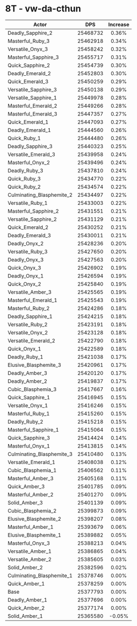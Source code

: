 # 8T - vw-da-cthun
| Actor | DPS | Increase |
|---|:---:|:---:|
|Deadly_Sapphire_2|25468732|0.36%|
|Masterful_Ruby_3|25462918|0.34%|
|Versatile_Onyx_3|25458242|0.32%|
|Masterful_Sapphire_3|25455717|0.31%|
|Quick_Sapphire_2|25454739|0.30%|
|Deadly_Emerald_2|25452803|0.30%|
|Quick_Emerald_3|25450259|0.29%|
|Versatile_Sapphire_3|25450138|0.29%|
|Versatile_Sapphire_1|25449978|0.28%|
|Masterful_Emerald_2|25449266|0.28%|
|Masterful_Emerald_3|25447357|0.27%|
|Quick_Emerald_1|25447093|0.27%|
|Deadly_Emerald_1|25444560|0.26%|
|Quick_Ruby_1|25444480|0.26%|
|Deadly_Sapphire_3|25440323|0.25%|
|Versatile_Emerald_3|25439958|0.24%|
|Masterful_Onyx_2|25439496|0.24%|
|Deadly_Ruby_3|25437810|0.24%|
|Quick_Ruby_3|25434770|0.22%|
|Quick_Ruby_2|25434574|0.22%|
|Culminating_Blasphemite_2|25434497|0.22%|
|Versatile_Ruby_1|25433003|0.22%|
|Masterful_Sapphire_2|25431551|0.21%|
|Versatile_Sapphire_2|25431129|0.21%|
|Quick_Emerald_2|25430252|0.21%|
|Deadly_Emerald_3|25430011|0.21%|
|Deadly_Onyx_2|25428236|0.20%|
|Versatile_Ruby_3|25427650|0.20%|
|Deadly_Onyx_3|25427563|0.20%|
|Quick_Onyx_3|25426902|0.19%|
|Deadly_Onyx_1|25426594|0.19%|
|Quick_Onyx_2|25425840|0.19%|
|Versatile_Amber_3|25425565|0.19%|
|Masterful_Emerald_1|25425543|0.19%|
|Masterful_Ruby_2|25424286|0.18%|
|Deadly_Sapphire_1|25424215|0.18%|
|Versatile_Ruby_2|25423191|0.18%|
|Versatile_Onyx_2|25423128|0.18%|
|Versatile_Emerald_2|25422790|0.18%|
|Quick_Onyx_1|25422589|0.18%|
|Deadly_Ruby_1|25421038|0.17%|
|Elusive_Blasphemite_3|25420961|0.17%|
|Deadly_Amber_3|25420120|0.17%|
|Deadly_Amber_2|25419837|0.17%|
|Cubic_Blasphemia_3|25417667|0.16%|
|Quick_Sapphire_1|25416945|0.15%|
|Versatile_Onyx_1|25416246|0.15%|
|Masterful_Ruby_1|25415260|0.15%|
|Deadly_Ruby_2|25415218|0.15%|
|Masterful_Sapphire_1|25415064|0.15%|
|Quick_Sapphire_3|25414424|0.14%|
|Masterful_Onyx_1|25413815|0.14%|
|Culminating_Blasphemite_3|25410480|0.13%|
|Versatile_Emerald_1|25408038|0.12%|
|Cubic_Blasphemia_1|25406562|0.11%|
|Masterful_Amber_3|25405168|0.11%|
|Quick_Amber_3|25401785|0.09%|
|Masterful_Amber_2|25401270|0.09%|
|Solid_Amber_3|25401139|0.09%|
|Cubic_Blasphemia_2|25399873|0.09%|
|Elusive_Blasphemite_2|25398207|0.08%|
|Masterful_Amber_1|25393679|0.06%|
|Elusive_Blasphemite_1|25389882|0.05%|
|Masterful_Onyx_3|25388213|0.04%|
|Versatile_Amber_1|25386865|0.04%|
|Versatile_Amber_2|25385605|0.03%|
|Solid_Amber_2|25382596|0.02%|
|Culminating_Blasphemite_1|25378746|0.00%|
|Quick_Amber_1|25378259|0.00%|
|Base|25377793|0.00%|
|Deadly_Amber_1|25377696|0.00%|
|Quick_Amber_2|25377174|0.00%|
|Solid_Amber_1|25365580|-0.05%|
